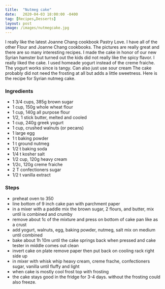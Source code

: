 ```yaml
---
title:  "Nutmeg cake"
date:   2020-04-03 18:00:00 -0400
tag: [Recipes,Desserts]
layout: post
image: /images/nutmegcake.jpg
---
```

I really like the latest Joanne Chang cookbook Pastry Love. I have all of the other Flour and Joanne Chang cookbooks. The pictures are really great and
there are so many interesting recipes. I made the cake in honor of our new Syrian hamster but turned out the kids did not really like the spicy flavor.
I really liked the cake.  I used homeade yogurt instead of the creme fraiche.  The yogurt works since is tangy.  Can also just use sour cream The cake probably did not need the frosting at all but adds a little sweetness.  Here is the recipe for Syrian nutmeg cake.

### Ingredients
- 1 3/4 cups, 385g brown sugar
- 1 cup, 150g whole wheat flour
- 1 cup, 140g all purpose flour
- 1/2, 1 stick butter, melted and cooled
- 1 cup, 240g greek yogurt
- 1 cup, crushed walnuts (or pecans)
- 1 large egg
- 1 t baking powder
- 1 t ground nutmeg
- 1/2 t baking soda
- 1/4 t kosher salt
- 1/2 cup, 120g heavy cream
- 1/2c, 120g creme fraiche
- 2 T confectioners sugar
- 1/2 t vanilla extract

### Steps
- preheat oven to 350
- line bottom of 9 inch cake pan with parchment paper
- in a mixer with a paddle mix the brown sugar, 2 flours, and butter, mix until is combined and crumby
- remove about 1c of the mixture and press on bottom of cake pan like as a crust
- add yogurt, walnuts, egg, baking powder, nutmeg, salt mix on medium until combined
- bake about 1h 10m until the cake springs back when pressed and cake tester in middle comes out clean
- invert cake on plate remove paper then put back on cooling rack right side up
- in mixer with whisk whip heavy cream, creme frache, confectioners sugar, vanilla until fluffy and light
- when cake is mostly cool frost top with frosting
- the cake stays good in the fridge for 3-4 days.  without the frosting could also freeze.
